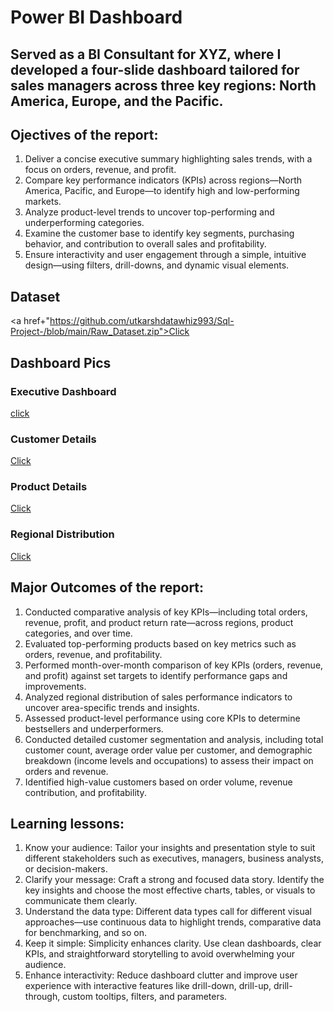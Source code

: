 # Power BI Dashboard  
## Served as a BI Consultant for XYZ, where I developed a four-slide dashboard tailored for sales managers across three key regions: North America, Europe, and the Pacific.
## Ojectives of the report:
1. Deliver a concise executive summary highlighting sales trends, with a focus on orders, revenue, and profit.
2. Compare key performance indicators (KPIs) across regions—North America, Pacific, and Europe—to identify high and low-performing markets.
3. Analyze product-level trends to uncover top-performing and underperforming categories.
4. Examine the customer base to identify key segments, purchasing behavior, and contribution to overall sales and profitability.
5. Ensure interactivity and user engagement through a simple, intuitive design—using filters, drill-downs, and dynamic visual elements.
## Dataset
<a href+"https://github.com/utkarshdatawhiz993/Sql-Project-/blob/main/Raw_Dataset.zip">Click</a>
## Dashboard Pics
### Executive Dashboard
<a href="https://github.com/utkarshdatawhiz993/Sql-Project-/blob/main/Executive%20Dashboard.png">click</a>
### Customer Details
<a href="https://github.com/utkarshdatawhiz993/Sql-Project-/blob/main/Customer%20Details.png">Click</a>
### Product Details
<a href="https://github.com/utkarshdatawhiz993/Sql-Project-/blob/main/Product%20Details.png">Click</a>
### Regional Distribution
<a href="https://github.com/utkarshdatawhiz993/Sql-Project-/blob/main/Regional%20Distribution.png">Click</a>


## Major Outcomes of the report:
1. Conducted comparative analysis of key KPIs—including total orders, revenue, profit, and product return rate—across regions, product categories, and over time.
2. Evaluated top-performing products based on key metrics such as orders, revenue, and profitability.
3. Performed month-over-month comparison of key KPIs (orders, revenue, and profit) against set targets to identify performance gaps and improvements.
4. Analyzed regional distribution of sales performance indicators to uncover area-specific trends and insights.
5. Assessed product-level performance using core KPIs to determine bestsellers and underperformers.
6. Conducted detailed customer segmentation and analysis, including total customer count, average order value per customer, and demographic breakdown (income levels and occupations) to assess their impact on orders and revenue.
7. Identified high-value customers based on order volume, revenue contribution, and profitability.

## Learning lessons:
1. Know your audience: Tailor your insights and presentation style to suit different stakeholders such as executives, managers, business analysts, or decision-makers.
2. Clarify your message: Craft a strong and focused data story. Identify the key insights and choose the most effective charts, tables, or visuals to communicate them clearly.
3. Understand the data type: Different data types call for different visual approaches—use continuous data to highlight trends, comparative data for benchmarking, and so on.
4. Keep it simple: Simplicity enhances clarity. Use clean dashboards, clear KPIs, and straightforward storytelling to avoid overwhelming your audience.
5. Enhance interactivity: Reduce dashboard clutter and improve user experience with interactive features like drill-down, drill-up, drill-through, custom tooltips, filters, and parameters.

 
